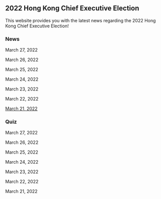 ## 2022 Hong Kong Chief Executive Election

This website provides you with the latest news regarding the 2022 Hong Kong Chief Executive Election!

### News

March 27, 2022 

March 26, 2022

March 25, 2022

March 24, 2022

March 23, 2022

March 22, 2022

[March 21, 2022](./march21.html)

### Quiz

March 27, 2022

March 26, 2022

March 25, 2022

March 24, 2022

March 23, 2022

March 22, 2022

March 21, 2022

